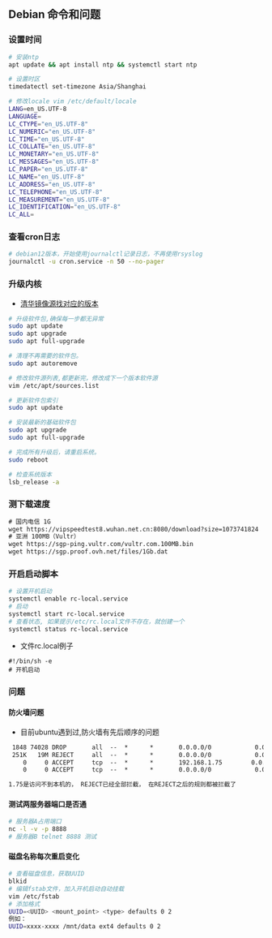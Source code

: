 ## Debian 命令和问题

### 设置时间
```bash
# 安装ntp
apt update && apt install ntp && systemctl start ntp

# 设置时区
timedatectl set-timezone Asia/Shanghai

# 修改locale vim /etc/default/locale
LANG=en_US.UTF-8
LANGUAGE=
LC_CTYPE="en_US.UTF-8"
LC_NUMERIC="en_US.UTF-8"
LC_TIME="en_US.UTF-8"
LC_COLLATE="en_US.UTF-8"
LC_MONETARY="en_US.UTF-8"
LC_MESSAGES="en_US.UTF-8"
LC_PAPER="en_US.UTF-8"
LC_NAME="en_US.UTF-8"
LC_ADDRESS="en_US.UTF-8"
LC_TELEPHONE="en_US.UTF-8"
LC_MEASUREMENT="en_US.UTF-8"
LC_IDENTIFICATION="en_US.UTF-8"
LC_ALL=
```

### 查看cron日志
```bash
# debian12版本，开始使用journalctl记录日志，不再使用rsyslog
journalctl -u cron.service -n 50 --no-pager
```

### 升级内核
- [清华镜像源找对应的版本](https://mirrors.tuna.tsinghua.edu.cn/help/debian/)

```bash
# 升级软件包,确保每一步都无异常
sudo apt update
sudo apt upgrade
sudo apt full-upgrade

# 清理不再需要的软件包。
sudo apt autoremove

# 修改软件源列表,都更新完，修改成下一个版本软件源
vim /etc/apt/sources.list

# 更新软件包索引
sudo apt update

# 安装最新的基础软件包
sudo apt upgrade
sudo apt full-upgrade

# 完成所有升级后，请重启系统。
sudo reboot

# 检查系统版本
lsb_release -a
```

### 测下载速度
```txt
# 国内电信 1G
wget https://vipspeedtest8.wuhan.net.cn:8080/download?size=1073741824
# 亚洲 100MB（Vultr）
wget https://sgp-ping.vultr.com/vultr.com.100MB.bin
wget https://sgp.proof.ovh.net/files/1Gb.dat
```

### 开启启动脚本
```bash
# 设置开机启动
systemctl enable rc-local.service
# 启动
systemctl start rc-local.service
# 查看状态, 如果提示/etc/rc.local文件不存在，就创建一个
systemctl status rc-local.service
```

- 文件rc.local例子

```text
#!/bin/sh -e
# 开机启动

```



### 问题

#### 防火墙问题
- 目前ubuntu遇到过,防火墙有先后顺序的问题
```txt
 1848 74028 DROP       all  --  *      *       0.0.0.0/0            0.0.0.0/0            ctstate INVALID
 251K   19M REJECT     all  --  *      *       0.0.0.0/0            0.0.0.0/0            reject-with icmp-host-prohibited
    0     0 ACCEPT     tcp  --  *      *       192.168.1.75        0.0.0.0/0            tcp dpt:10086
    0     0 ACCEPT     tcp  --  *      *       0.0.0.0/0            0.0.0.0/0            tcp dpt:10086

1.75是访问不到本机的， REJECT已经全部拦截， 在REJECT之后的规则都被拦截了
```

#### 测试两服务器端口是否通
```bash
# 服务器A占用端口
nc -l -v -p 8888
# 服务器B telnet 8888 测试
```

#### 磁盘名称每次重启变化
```bash
# 查看磁盘信息，获取UUID
blkid
# 编辑fstab文件，加入开机启动自动挂载
vim /etc/fstab
# 添加格式
UUID=<UUID> <mount_point> <type> defaults 0 2
例如：
UUID=xxxx-xxxx /mnt/data ext4 defaults 0 2
```
